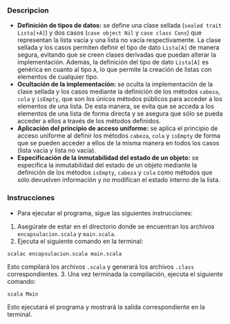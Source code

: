 ### Descripcion
- **Definición de tipos de datos:**  se define una clase sellada (`sealed trait Lista[+A]`) y dos casos (`case object Nil` y `case class Cons`) que representan la lista vacía y una lista no vacía respectivamente. La clase sellada y los casos permiten definir el tipo de dato `Lista[A]` de manera segura, evitando que se creen clases derivadas que puedan alterar la implementación. Además, la definición del tipo de dato `Lista[A]` es genérica en cuanto al tipo `A`, lo que permite la creación de listas con elementos de cualquier tipo. 
- **Ocultación de la implementación:**  se oculta la implementación de la clase sellada y los casos mediante la definición de los métodos `cabeza`, `cola` y `isEmpty`, que son los únicos métodos públicos para acceder a los elementos de una lista. De esta manera, se evita que se acceda a los elementos de una lista de forma directa y se asegura que sólo se pueda acceder a ellos a través de los métodos definidos. 
- **Aplicación del principio de acceso uniforme:**  se aplica el principio de acceso uniforme al definir los métodos `cabeza`, `cola` y `isEmpty` de forma que se pueden acceder a ellos de la misma manera en todos los casos (lista vacía y lista no vacía). 
- **Especificación de la inmutabilidad del estado de un objeto:**  se especifica la inmutabilidad del estado de un objeto mediante la definición de los métodos `isEmpty`, `cabeza` y `cola` como métodos que sólo devuelven información y no modifican el estado interno de la lista.


### Instrucciones
- Para ejecutar el programa, sigue las siguientes instrucciones: 
1. Asegúrate de estar en el directorio donde se encuentran los archivos `encapsulacion.scala` y `main.scala`. 
2. Ejecuta el siguiente comando en la terminal:

```
scalac encapsulacion.scala main.scala  
```

Esto compilará los archivos `.scala` y generará los archivos `.class` correspondientes. 
3. Una vez terminada la compilación, ejecuta el siguiente comando:

```
scala Main
```


Esto ejecutará el programa y mostrará la salida correspondiente en la terminal.
